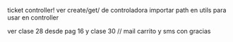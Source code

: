 ticket controller!
ver create/get/ de controladora
importar path en utils para usar en controller

ver clase 28 desde pag 16 y clase 30 // mail carrito y sms con gracias